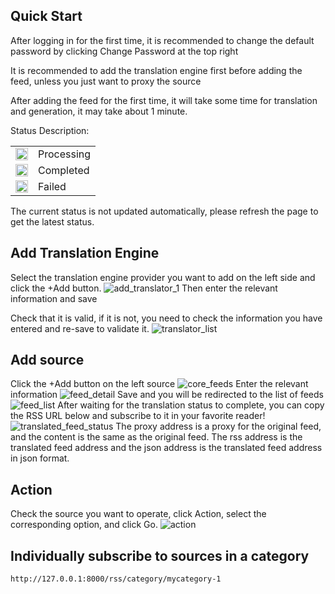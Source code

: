 ## Quick Start

After logging in for the first time, it is recommended to change the default password by clicking Change Password at the top right

It is recommended to add the translation engine first before adding the feed, unless you just want to proxy the source

After adding the feed for the first time, it will take some time for translation and generation, it may take about 1 minute.

Status Description:

<table> <tr> <td><img src="/assets/icon-loading.svg" width="20" height="20"></td> <td>Processing</td> </tr> <tr> <td><img src="/assets/icon-yes.svg" width="20" height="20"></td> <td>Completed</td> </tr> <tr> <td><img src="/assets/icon-no.svg" width="20" height="20"></td> <td>Failed</td> </tr> </table>

The current status is not updated automatically, please refresh the page to get the latest status.

## Add Translation Engine
Select the translation engine provider you want to add on the left side and click the +Add button.
![add_translator_1](/assets/add_translator_1.png)
Then enter the relevant information and save

Check that it is valid, if it is not, you need to check the information you have entered and re-save to validate it.
![translator_list](/assets/translator_list.png)

## Add source
Click the +Add button on the left source
![core_feeds](/assets/core_feeds.png)
Enter the relevant information
![feed_detail](/assets/feed_detail.png)
Save and you will be redirected to the list of feeds
![feed_list](/assets/feeds_list.png)
After waiting for the translation status to complete, you can copy the RSS URL below and subscribe to it in your favorite reader!
![translated_feed_status](/assets/feed_status.png)
The proxy address is a proxy for the original feed, and the content is the same as the original feed.
The rss address is the translated feed address and the json address is the translated feed address in json format.

## Action
Check the source you want to operate, click Action, select the corresponding option, and click Go.
![action](/assets/action.png)

## Individually subscribe to sources in a category

`http://127.0.0.1:8000/rss/category/mycategory-1`